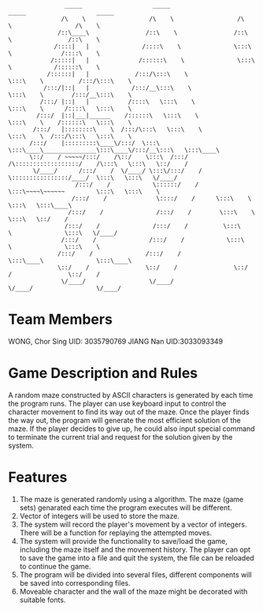                     _____                    _____                    _____                    _____          
                   /\    \                  /\    \                  /\    \                  /\    \         
                  /::\____\                /::\    \                /::\    \                /::\    \        
                 /::::|   |               /::::\    \               \:::\    \              /::::\    \       
                /:::::|   |              /::::::\    \               \:::\    \            /::::::\    \      
               /::::::|   |             /:::/\:::\    \               \:::\    \          /:::/\:::\    \     
              /:::/|::|   |            /:::/__\:::\    \               \:::\    \        /:::/__\:::\    \    
             /:::/ |::|   |           /::::\   \:::\    \               \:::\    \      /::::\   \:::\    \   
            /:::/  |::|___|______    /::::::\   \:::\    \               \:::\    \    /::::::\   \:::\    \  
           /:::/   |::::::::\    \  /:::/\:::\   \:::\    \               \:::\    \  /:::/\:::\   \:::\    \ 
          /:::/    |:::::::::\____\/:::/  \:::\   \:::\____\_______________\:::\____\/:::/__\:::\   \:::\____\
          \::/    / ~~~~~/:::/    /\::/    \:::\  /:::/    /\::::::::::::::::::/    /\:::\   \:::\   \::/    /
           \/____/      /:::/    /  \/____/ \:::\/:::/    /  \::::::::::::::::/____/  \:::\   \:::\   \/____/ 
                       /:::/    /            \::::::/    /    \:::\~~~~\~~~~~~         \:::\   \:::\    \     
                      /:::/    /              \::::/    /      \:::\    \               \:::\   \:::\____\    
                     /:::/    /               /:::/    /        \:::\    \               \:::\   \::/    /    
                    /:::/    /               /:::/    /          \:::\    \               \:::\   \/____/     
                   /:::/    /               /:::/    /            \:::\    \               \:::\    \         
                  /:::/    /               /:::/    /              \:::\____\               \:::\____\        
                  \::/    /                \::/    /                \::/    /                \::/    /        
                   \/____/                  \/____/                  \/____/                  \/____/         


# Team Members

WONG, Chor Sing UID: 3035790769 
JIANG Nan UID:3033093349

# Game Description and Rules

  A random maze constructed by ASCII characters is generated by each time the program runs. The player can use keyboard input to control the character movement to find its way out of the maze. 
  Once the player finds the way out, the program will generate the most efficient solution of the maze. If the player decides to give up, he could also input special command to terminate the current trial and request for the solution given by the system.

# Features

1. The maze is generated randomly using a algorithm. The maze (game sets) genarated each time the program executes will be different.
2. Vector of integers will be used to store the maze.
3. The system will record the player's movement by a vector of integers. There will be a function for replaying the attempted moves.
4. The system will provide the functionality to save/load the game, including the maze itself and the movement history. The player can opt to save the game into a file and quit the system, the file can be reloaded to continue the game.
5. The program will be divided into several files, different components will be saved into corresponding files. 
6. Moveable character and the wall of the maze might be decorated with suitable fonts. 
